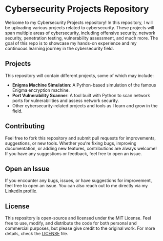 # Cybersecurity Projects Repository

Welcome to my Cybersecurity Projects repository! In this repository, I will be uploading various projects related to cybersecurity. These projects will span multiple areas of cybersecurity, including offensive security, network security, penetration testing, vulnerability assessment, and much more. The goal of this repo is to showcase my hands-on experience and my continuous learning journey in the cybersecurity field.

## Projects

This repository will contain different projects, some of which may include:

- **Enigma Machine Simulation**: A Python-based simulation of the famous Enigma encryption machine.
- **Port Vulnerability Scanner**: A tool built with Python to scan network ports for vulnerabilities and assess network security.
- Other cybersecurity-related projects and tools as I learn and grow in the field.

## Contributing

Feel free to fork this repository and submit pull requests for improvements, suggestions, or new tools. Whether you're fixing bugs, improving documentation, or adding new features, contributions are always welcome! If you have any suggestions or feedback, feel free to open an issue.


## Open an Issue

If you encounter any bugs, issues, or have suggestions for improvement, feel free to open an issue. You can also reach out to me directly via my [LinkedIn profile](www.linkedin.com/in/rupesh-malisetty-280a17343).

## License

This repository is open-source and licensed under the MIT License. Feel free to use, modify, and distribute the code for both personal and commercial purposes, but please give credit to the original work. For more details, check the [LICENSE](LICENSE) file.
